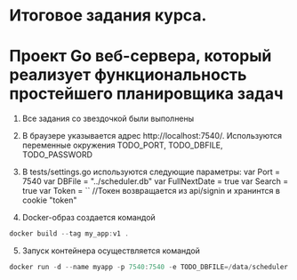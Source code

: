 # Итоговое задания курса.
# Проект Go веб-сервера, который реализует функциональность простейшего планировщика задач

1. Все задания со звездочкой были выполнены

2. В браузере указывается адрес http://localhost:7540/. Используются переменные окружения TODO_PORT, TODO_DBFILE, TODO_PASSWORD

3. В tests/settings.go используются следующие параметры:
var Port = 7540
var DBFile = "../scheduler.db"
var FullNextDate = true
var Search = true
var Token = `` //Токен возвращается из api/signin и хранинтся в cookie "token"

4. Docker-образ создается командой 
``` go
docker build --tag my_app:v1 .
```

5. Запуск контейнера осуществляется командой
```go
docker run -d --name myapp -p 7540:7540 -e TODO_DBFILE=/data/scheduler.db -e TODO_PASSWORD=privet -v data/scheduler.db  my_app:v1
```
